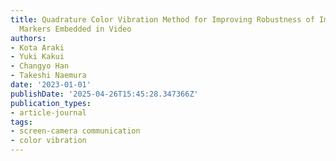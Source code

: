 ```yaml
---
title: Quadrature Color Vibration Method for Improving Robustness of Imperceptible
  Markers Embedded in Video
authors:
- Kota Araki
- Yuki Kakui
- Changyo Han
- Takeshi Naemura
date: '2023-01-01'
publishDate: '2025-04-26T15:45:28.347366Z'
publication_types:
- article-journal
tags:
- screen-camera communication
- color vibration
---
```

